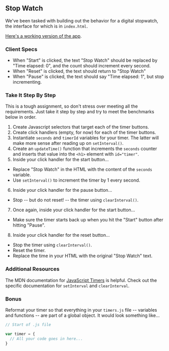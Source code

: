 ## Stop Watch

We've been tasked with building out the behavior for a digital stopwatch, the interface for which is in `index.html`.

[Here's a working version of the app](http://ga-wdi-exercises.github.io/timer_js/).

### Client Specs

* When "Start" is clicked, the text "Stop Watch" should be replaced by "Time elapsed: 0", and the count should increment every second.
* When "Reset" is clicked, the text should return to "Stop Watch"
* When "Pause" is clicked, the text should say "Time elapsed: 1", but stop incrementing.

### Take It Step By Step

This is a tough assignment, so don't stress over meeting all the requirements. Just take it step by step and try to meet the benchmarks below in order.  

1. Create Javascript selectors that target each of the timer buttons.
2. Create click handlers (empty, for now) for each of the timer buttons.
3. Instantiate `seconds` and `timerId` variables for your timer. The latter will make more sense after reading up on `setInterval()`.
4. Create an `updateTime()` function that increments the `seconds` counter and inserts that value into the `<h1>` element with `id="timer"`.
5. Inside your click handler for the start button...
  - Replace "Stop Watch" in the HTML with the content of the `seconds` variable.
  - Use `setInterval()` to increment the timer by 1 every second.
6. Inside your click handler for the pause button...
  - Stop -- but do not reset! -- the timer using `clearInterval()`.
7. Once again, inside your click handler for the start button...
  - Make sure the timer starts back up when you hit the "Start" button after hitting "Pause".
8. Inside your click handler for the reset button...
  - Stop the timer using `clearInterval()`.
  - Reset the timer.
  - Replace the time in your HTML with the original "Stop Watch" text.
  
### Additional Resources

The MDN documentation for [JavaScript Timers](https://developer.mozilla.org/en-US/docs/Web/JavaScript/Timers) is helpful. Check out the specific documentation for `setInterval` and `clearInterval`.

### Bonus

Reformat your timer so that everything in your `timers.js` file -- variables and functions -- are part of a global object. It would look something like...

  ```javascript
  // Start of .js file

  var timer = {
    // All your code goes in here...
  }
  ```
